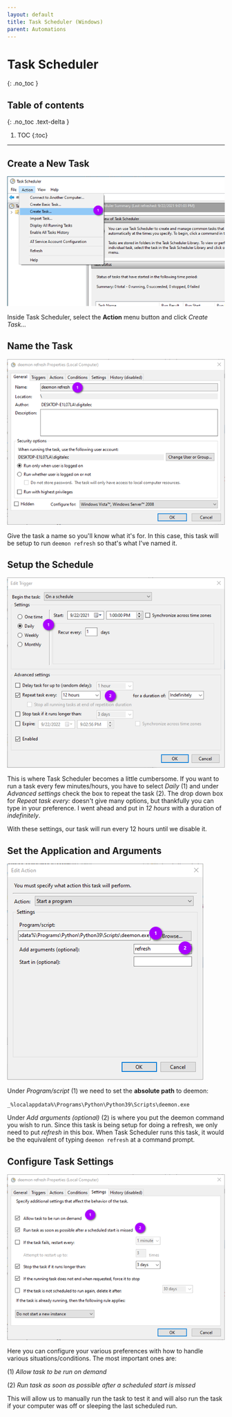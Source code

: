 ```yaml
---
layout: default
title: Task Scheduler (Windows)
parent: Automations
---
```


# Task Scheduler
{: .no_toc }

## Table of contents
{: .no_toc .text-delta }

1. TOC
{:toc}

---

## Create a New Task
![task-scheduler-1](../../img/win-setup-1.png)

Inside Task Scheduler, select the **Action** menu button and click _Create Task..._


## Name the Task
![task-scheduler-2](../../img/win-setup-2.png)

Give the task a name so you'll know what it's for. In this case, this task will be setup to run
`deemon refresh` so that's what I've named it.


## Setup the Schedule
![task-scheduler-3](../../img/win-setup-3.png)

This is where Task Scheduler becomes a little cumbersome. If you want to run a task every few minutes/hours, 
you have to select _Daily_ (1) and under _Advanced settings_ check the box to repeat the task (2). The drop down 
box for _Repeat task every:_ doesn't give many options, but thankfully you can type in your preference. I went 
ahead and put in _12 hours_ with a duration of _indefinitely_.

With these settings, our task will run every 12 hours until we disable it.


## Set the Application and Arguments
![task-scheduler-4](../../img/win-setup-4.png)

Under _Program/script_ (1) we need to set the **absolute path** to deemon:

`_%localappdata%\Programs\Python\Python39\Scripts\deemon.exe`

Under _Add arguments (optional)_ (2) is where you put the deemon command you wish to run. Since this task is being 
setup for doing a refresh, we only need to put _refresh_ in this box. When Task Scheduler runs this task, it would be 
the equivalent of typing `deemon refresh` at a command prompt.


## Configure Task Settings
![task-scheduler-5](../../img/win-setup-5.png)

Here you can configure your various preferences with how to handle various situations/conditions. The most important 
ones are:

(1) _Allow task to be run on demand_

(2) _Run task as soon as possible after a scheduled start is missed_ 

This will allow us to manually run the task to test it and will also run the task if your computer was off or sleeping 
the last scheduled run.
